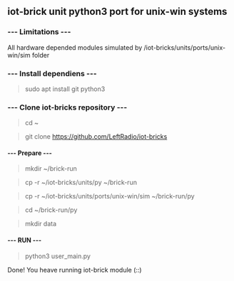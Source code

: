 
## iot-brick unit python3 port for unix-win systems

### --- Limitations ---

All hardware depended modules simulated by /iot-bricks/units/ports/unix-win/sim folder

### --- Install dependiens ---

> sudo apt install git python3

### --- Clone iot-bricks repository ---

> cd ~

> git clone https://github.com/LeftRadio/iot-bricks

#### --- Prepare ---

> mkdir ~/brick-run

> cp -r ~/iot-bricks/units/py ~/brick-run

> cp -r ~/iot-bricks/units/ports/unix-win/sim ~/brick-run/py

> cd ~/brick-run/py

> mkdir data

#### --- RUN ---

> python3 user_main.py



Done! You heave running iot-brick module (::)

